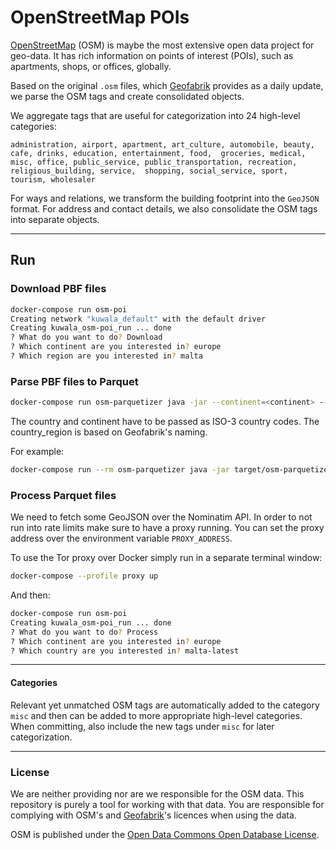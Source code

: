 # OpenStreetMap POIs

[OpenStreetMap](https://www.openstreetmap.org) (OSM) is maybe the most extensive open data project for geo-data. It has 
rich information on points of interest (POIs), such as apartments, shops, or offices, globally.

Based on the original `.osm` files, which [Geofabrik](http://download.geofabrik.de) provides as a daily update, we parse 
the OSM tags and create consolidated objects.

We aggregate tags that are useful for categorization into 24 high-level categories:

`administration, airport, apartment, art_culture, automobile, beauty, cafe, drinks, education, entertainment, food, 
groceries, medical, misc, office, public_service, public_transportation, recreation, religious_building, service, 
shopping, social_service, sport, tourism, wholesaler`

For ways and relations, we transform the building footprint into the `GeoJSON` format. For address and contact details, 
we also consolidate the OSM tags into separate objects.

---

## Run

### Download PBF files

```zsh
docker-compose run osm-poi
Creating network "kuwala_default" with the default driver
Creating kuwala_osm-poi_run ... done
? What do you want to do? Download
? Which continent are you interested in? europe
? Which region are you interested in? malta
```

### Parse PBF files to Parquet

```zsh
docker-compose run osm-parquetizer java -jar --continent=<continent> --country=<country> --country_region=<country_region>
```

The country and continent have to be passed as ISO-3 country codes. The country_region is based on Geofabrik's naming. 

For example:

```zsh
docker-compose run --rm osm-parquetizer java -jar target/osm-parquetizer-1.0.1-SNAPSHOT.jar --continent=eu --country=mlt
```

### Process Parquet files

We need to fetch some GeoJSON over the Nominatim API. In order to not run into rate limits make sure to have a proxy
running. You can set the proxy address over the environment variable `PROXY_ADDRESS`.

To use the Tor proxy over Docker simply run in a separate terminal window:

```zsh
docker-compose --profile proxy up
```

And then:

```zsh
docker-compose run osm-poi
Creating kuwala_osm-poi_run ... done
? What do you want to do? Process
? Which continent are you interested in? europe
? Which country are you interested in? malta-latest
```

---
#### Categories

Relevant yet unmatched OSM tags are automatically added to the category `misc` and then can be added to more appropriate high-level
categories. When committing, also include the new tags under `misc` for later categorization. 

---
### License

We are neither providing nor are we responsible for the OSM data. This repository is purely a tool for working with 
that data. You are responsible for complying with OSM's and [Geofabrik](http://www.geofabrik.de)'s licences when using 
the data.

OSM is published under the [Open Data Commons Open Database License](https://www.openstreetmap.org/copyright).